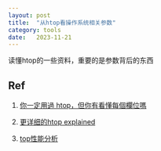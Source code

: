 ```yaml
---
layout: post
title:  "从htop看操作系统相关参数"
category: tools
date:   2023-11-21
---
```


读懂htop的一些资料，重要的是参数背后的东西

## Ref

1. [你一定用過 htop，但你有看懂每個欄位嗎](https://medium.com/starbugs/do-you-understand-htop-ffb72b3d5629)

2. [更详细的htop explained](https://peteris.rocks/blog/htop/)

3. [top性能分析](https://zhuanlan.zhihu.com/p/685911924)
